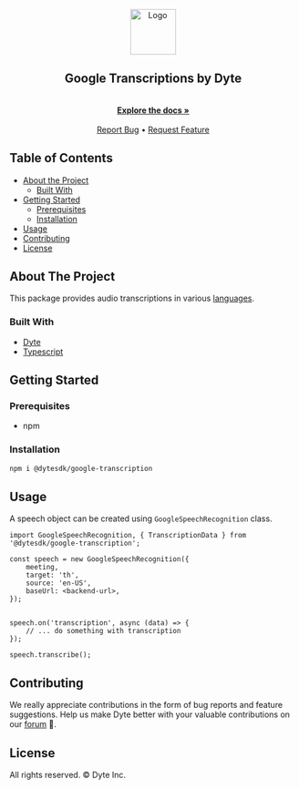 <!-- PROJECT LOGO -->
<p align="center">
  <a href="https://dyte.io">
    <img src="https://dyte-uploads.s3.ap-south-1.amazonaws.com/dyte-logo-dark.svg" alt="Logo" width="80">
  </a>
  <h2 align="center">Google Transcriptions by Dyte</h3>
  <p align="center">
    <br />
    <a href="https://docs.dyte.io"><strong>Explore the docs »</strong></a>
    <br />
    <br />
    <a href="https://github.com/dyte-in/plugin-sdk/issues">Report Bug</a>
    •
    <a href="https://github.com/dyte-in/plugin-sdk/issues">Request Feature</a>
  </p>
</p>

<!-- TABLE OF CONTENTS -->
## Table of Contents
- [About the Project](#about-the-project)
  - [Built With](#built-with)
- [Getting Started](#getting-started)
  - [Prerequisites](#prerequisites)
  - [Installation](#installation)
  <!-- - [Quickstart](#quickstart) -->
- [Usage](#usage)
- [Contributing](#contributing)
- [License](#license)

## About The Project
This package provides audio transcriptions in various [languages](https://cloud.google.com/translate/media/docs/languages).
### Built With
- [Dyte](https://dyte.io/)
- [Typescript](https://typescriptlang.org/)

<!-- GETTING STARTED -->
## Getting Started
### Prerequisites
- npm
### Installation
```sh
npm i @dytesdk/google-transcription
```

<!-- USAGE EXAMPLES -->
## Usage
A speech object can be created using `GoogleSpeechRecognition` class.
```
import GoogleSpeechRecognition, { TranscriptionData } from '@dytesdk/google-transcription';

const speech = new GoogleSpeechRecognition({
    meeting,
    target: 'th',
    source: 'en-US',
    baseUrl: <backend-url>,
});


speech.on('transcription', async (data) => {
    // ... do something with transcription
});

speech.transcribe();

```

## Contributing
We really appreciate contributions in the form of bug reports and feature suggestions. Help us make Dyte better with your valuable contributions on our [forum]('https://discord.com/invite/pxRcdNufvk') 🙂.

## License
All rights reserved. © Dyte Inc.

